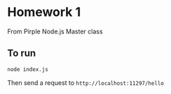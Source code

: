 # Homework 1

From Pirple Node.js Master class

## To run

```bash
node index.js
```

Then send a request to `http://localhost:11297/hello`
